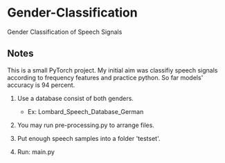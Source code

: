 # Gender-Classification
Gender Classification of Speech Signals

Notes
--------
This is a small PyTorch project. My initial aim was classifiy speech signals according to frequency features and practice python. So far models' accuracy is 94 percent. 

1. Use a database consist of both genders.
   - Ex: Lombard_Speech_Database_German
   
2. You may run pre-processing.py to arrange files.

3. Put enough speech samples into a folder 'testset'.

4. Run: main.py 
